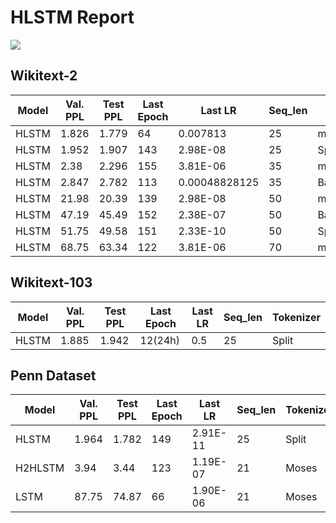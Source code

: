 # HLSTM Report

<img src="https://github.com/a-emadi/HLSTM/assets/147874627/bd4fd9e9-c047-46eb-8ba2-1a43cbbf799e">


## Wikitext-2
|Model | Val. PPL|	Test PPL|	Last Epoch|	Last LR|	Seq_len|	Tokenizer|
|------|------|------|------|------|------|------|
|HLSTM|	1.826|	1.779|	64|	0.007813|	25|	moses|
|HLSTM|	1.952|	1.907|	143|	2.98E-08|	25|	Split|
|HLSTM|	2.38|	2.296|	155	|3.81E-06|	35|	moses|
|HLSTM| 2.847| 2.782 | 113| 0.00048828125| 35|Basic_English|
|HLSTM|	21.98|	20.39|	139	|2.98E-08|	50|	moses|
|HLSTM| 47.19| 45.49| 152| 2.38E-07| 50|Basic_English|
|HLSTM|	51.75|	49.58|	151	|2.33E-10|	50|	Split|
|HLSTM|	68.75|	63.34|	122	|3.81E-06|	70|	moses|

## Wikitext-103
|Model | Val. PPL|	Test PPL|	Last Epoch|	Last LR|	Seq_len|	Tokenizer|
|------|------|------|------|------|------|------|
|HLSTM|	1.885|	1.942|	12(24h)|	0.5|	25|	Split|

## Penn Dataset
|Model|	Val. PPL|	Test PPL|	Last Epoch|	Last LR|	Seq_len|	Tokenizer|
|------|------|------|------|------|------|------|
|HLSTM|	1.964|	1.782|	149|	2.91E-11|	25|	Split|
|H2HLSTM|	3.94|	3.44|	123|	1.19E-07|	21|	Moses|
|LSTM|	87.75|	74.87|	66|	1.90E-06|	21|	Moses|
